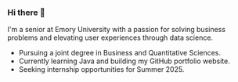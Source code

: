 ### Hi there 👋

I'm a senior at Emory University with a passion for solving business problems and elevating user experiences through data science.

- Pursuing a joint degree in Business and Quantitative Sciences.
- Currently learning Java and building my GitHub portfolio website.
- Seeking internship opportunities for Summer 2025.


<!--
**yejinannachoi/yejinannachoi** is a ✨ _special_ ✨ repository because its `README.md` (this file) appears on your GitHub profile.

Here are some ideas to get you started:

- 🔭 I’m currently working on ...
- 🌱 I’m currently learning ...
- 👯 I’m looking to collaborate on ...
- 🤔 I’m looking for help with ...
- 💬 Ask me about ...
- 📫 How to reach me: ...
- 😄 Pronouns: ...
- ⚡ Fun fact: ...
-->
